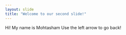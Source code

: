 ```yaml
---
layout: slide
title: "Welcome to our second slide!"
---
```

Hi! My name is Mohtasham
Use the left arrow to go back!

